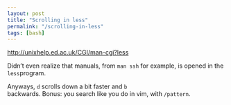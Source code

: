 ```yaml
---
layout: post
title: "Scrolling in less"
permalink: "/scrolling-in-less"
tags: [bash]
---
```


<a href="http://unixhelp.ed.ac.uk/CGI/man-cgi?less">http://unixhelp.ed.ac.uk/CGI/man-cgi?less</a>

Didn’t even realize that manuals, from <code>man ssh</code> for example, is opened in the <code>less</code>program.

Anyways, <code>d</code> scrolls down a bit faster and <code>b </code>backwards. Bonus: you search like you do in vim, with <code>/pattern</code>.
